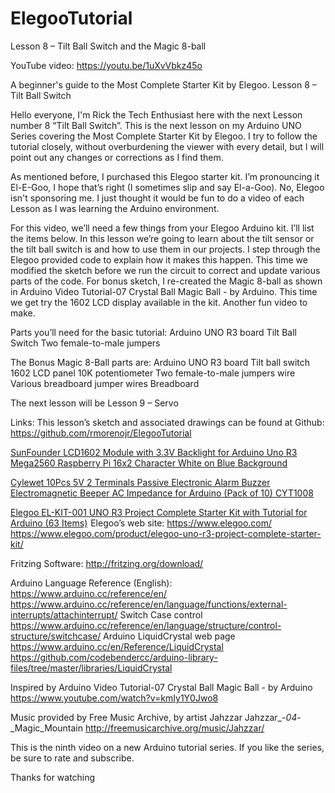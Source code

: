 # ElegooTutorial

Lesson 8 – Tilt Ball Switch and the Magic 8-ball

YouTube video:  https://youtu.be/1uXvVbkz45o

A beginner's guide to the Most Complete Starter Kit by Elegoo.  Lesson 8 – Tilt Ball Switch

Hello everyone, I'm Rick the Tech Enthusiast here with the next Lesson number 8 “Tilt Ball Switch”.  This is the next lesson on my Arduino UNO Series covering the Most Complete Starter Kit by Elegoo.   I try to follow the tutorial closely, without overburdening the viewer with every detail, but I will point out any changes or corrections as I find them.

As mentioned before, I purchased this Elegoo starter kit.  I’m pronouncing it El-E-Goo, I hope that’s right (I sometimes slip and say El-a-Goo).  No, Elegoo isn't sponsoring me.  I just thought it would be fun to do a video of each Lesson as I was learning the Arduino environment. 

For this video, we’ll need a few things from your Elegoo Arduino kit.  I’ll list the items below.  In this lesson we’re going to learn about the tilt sensor or the tilt ball switch is and how to use them in our projects.  I step through the Elegoo provided code to explain how it makes this happen.  This time we modified the sketch before we run the circuit to correct and update various parts of the code.  For bonus sketch, I re-created the Magic 8-ball as shown in Arduino Video Tutorial-07 Crystal Ball Magic Ball - by Arduino.   This time we get try the 1602 LCD display available in the kit.   Another fun video to make. 

Parts you’ll need for the basic tutorial:
Arduino UNO R3 board
Tilt Ball Switch
Two female-to-male jumpers

The Bonus Magic 8-Ball parts are:
Arduino UNO R3 board
Tilt ball switch
1602 LCD panel
10K potentiometer 
Two female-to-male jumpers wire
Various breadboard jumper wires
Breadboard

The next lesson will be Lesson 9 – Servo  

Links:
This lesson’s sketch and associated drawings can be found at Github:
https://github.com/rmorenojr/ElegooTutorial

<!-- LCD1602 Module with 3.3V Backlight 16x2 Character White on Blue Background by SunFounder -->
<a target="_blank" href="https://www.amazon.com/gp/product/B071Y6JX3H/ref=as_li_tl?ie=UTF8&camp=1789&creative=9325&creativeASIN=B071Y6JX3H&linkCode=as2&tag=rmorenojr-20&linkId=81e6c312179be2b149bf6eeae0051f14">SunFounder LCD1602 Module with 3.3V Backlight for Arduino Uno R3 Mega2560 Raspberry Pi 16x2 Character White on Blue Background</a><img src="//ir-na.amazon-adsystem.com/e/ir?t=rmorenojr-20&l=am2&o=1&a=B071Y6JX3H" width="1" height="1" border="0" alt="" style="border:none !important; margin:0px !important;" />
<!-- Passive Buzzers, Cylewet 10Pcs 5V 2 Terminals, Arduino (Pack of 10) on Amazon’s web site: -->
<a target="_blank" href="https://www.amazon.com/gp/product/B01NCOXB2Q/ref=as_li_tl?ie=UTF8&camp=1789&creative=9325&creativeASIN=B01NCOXB2Q&linkCode=as2&tag=rmorenojr-20&linkId=65e4660761a54140f64e954f1770006e">Cylewet 10Pcs 5V 2 Terminals Passive Electronic Alarm Buzzer Electromagnetic Beeper AC Impedance for Arduino (Pack of 10) CYT1008</a><img src="//ir-na.amazon-adsystem.com/e/ir?t=rmorenojr-20&l=am2&o=1&a=B01NCOXB2Q" width="1" height="1" border="0" alt="" style="border:none !important; margin:0px !important;" />
<!-- Elegoo EL-KIT-001 UNO R3 Project Complete Starter Kit with Tutorial for Arduino (63 Items) on Amazon’s web site: --> 
<a target="_blank" href="https://www.amazon.com/gp/product/B01CZTLHGE/ref=as_li_tl?ie=UTF8&camp=1789&creative=9325&creativeASIN=B01CZTLHGE&linkCode=as2&tag=rmorenojr-20&linkId=ac3601531bad9439bc32c77b0088b741">Elegoo EL-KIT-001 UNO R3 Project Complete Starter Kit with Tutorial for Arduino (63 Items)</a><img src="//ir-na.amazon-adsystem.com/e/ir?t=rmorenojr-20&l=am2&o=1&a=B01CZTLHGE" width="1" height="1" border="0" alt="" style="border:none !important; margin:0px !important;" />
Elegoo’s web site:
https://www.elegoo.com/
https://www.elegoo.com/product/elegoo-uno-r3-project-complete-starter-kit/

Fritzing Software:
http://fritzing.org/download/

Arduino Language Reference (English):
https://www.arduino.cc/reference/en/
https://www.arduino.cc/reference/en/language/functions/external-interrupts/attachinterrupt/
Switch Case control
https://www.arduino.cc/reference/en/language/structure/control-structure/switchcase/
Arduino LiquidCrystal web page
https://www.arduino.cc/en/Reference/LiquidCrystal
https://github.com/codebendercc/arduino-library-files/tree/master/libraries/LiquidCrystal

Inspired by Arduino Video Tutorial-07 Crystal Ball Magic Ball - by Arduino
https://www.youtube.com/watch?v=kmIy1Y0Jwo8

Music provided by Free Music Archive, by artist Jahzzar
Jahzzar_-_04_-_Magic_Mountain
http://freemusicarchive.org/music/Jahzzar/

This is the ninth video on a new Arduino tutorial series. If you like the series, be sure to rate and subscribe.

Thanks for watching
